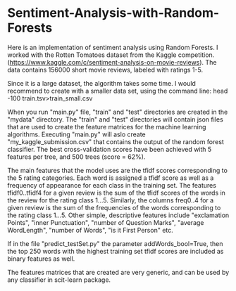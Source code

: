 # Sentiment-Analysis-with-Random-Forests

Here is an implementation of sentiment analysis using Random Forests. I worked with the Rotten Tomatoes dataset from the Kaggle competition.
(https://www.kaggle.com/c/sentiment-analysis-on-movie-reviews). The data contains 156000 short movie reviews, labeled with ratings 1-5.

Since it is a large dataset, the algorithm takes some time. I would recommend to create with a smaller data set, using the command line:
head -100 train.tsv>train_small.csv

When you run "main.py" file, "train" and "test" directories are created in the "mydata"  directory. The "train" and "test" directories will contain json files that are used to create the feature matrices for the machine learning algorithms. Executing "main.py" will aslo create "my_kaggle_submission.csv" that contains the output of the random forest classifier. The best cross-validation scores have been achieved with 5 features per tree, and 500 trees (score = 62%).

The main features that the model uses are the tfidf scores corresponding to the 5 rating categories. Each word is assigned a tfidf score as well as a frequency of appearance for each class in the training set.
The features tfidf0..tfidf4 for a given review is the sum of the tfidf scores of the words in the review for the rating class 1...5. Similarly, the columns freq0..4 for a given review is the sum of the frequencies of the words corresponding to the rating class 1...5. Other simple, descriptive features include "exclamation Points", "inner Punctuation", "number of Question Marks", "average WordLength", "number of Words", "is it First Person" etc.

If in the file "predict_testSet.py" the parameter addWords_bool=True, then the top 250 words with the highest training set tfidf scores are included as binary features as well.

The features matrices that are created are very generic, and can be used by any classifier in scit-learn package.
